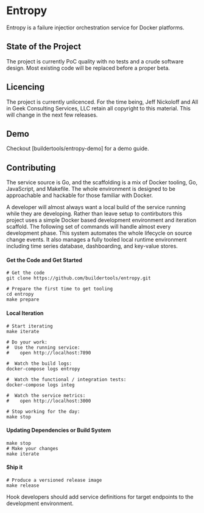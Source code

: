 # Entropy 

Entropy is a failure injectior orchestration service for Docker platforms. 

## State of the Project

The project is currently PoC quality with no tests and a crude software design. Most existing code will be replaced before a proper beta.

## Licencing

The project is currently unlicenced. For the time being, Jeff Nickoloff and All in Geek Consulting Services, LLC retain all copyright to this material. This will change in the next few releases.

## Demo

Checkout [buildertools/entropy-demo] for a demo guide.

## Contributing

The service source is Go, and the scaffolding is a mix of Docker tooling, Go, JavaScript, and Makefile. The whole environment is designed to be approachable and hackable for those familiar with Docker.

A developer will almost always want a local build of the service running while they are developing. Rather than leave setup to contirbutors this project uses a simple Docker based development environment and iteration scaffold. The following set of commands will handle almost every development phase. This system automates the whole lifecycle on source change events. It also manages a fully tooled local runtime environment including time series database, dashboarding, and key-value stores.

#### Get the Code and Get Started

    # Get the code
    git clone https://github.com/buildertools/entropy.git
    
    # Prepare the first time to get tooling
    cd entropy
    make prepare

#### Local Iteration

    # Start iterating
    make iterate
    
    # Do your work:
    #  Use the running service:
    #    open http://localhost:7890
    
    #  Watch the build logs:
    docker-compose logs entropy
    
    #  Watch the functional / integration tests:
    docker-compose logs integ
    
    #  Watch the service metrics:
    #    open http://localhost:3000
    
    # Stop working for the day:
    make stop

#### Updating Dependencies or Build System

    make stop
    # Make your changes
    make iterate

#### Ship it

    # Produce a versioned release image
    make release

Hook developers should add service definitions for target endpoints to the development environment.
